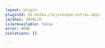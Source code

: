 ```yaml
---
layout: plugin
pluginId: de.kotka.clojuresque.extras.deps
jarSha1: INVALID
isJarAvailable: false
error: NONE
violations: []

---
```


